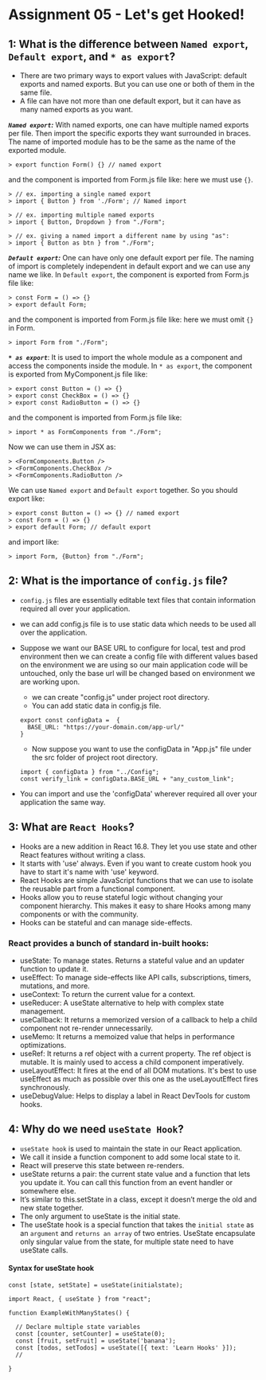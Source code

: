 # Assignment 05 - Let's get Hooked!

## 1: What is the difference between `Named export`, `Default export`, and `* as export`?

- There are two primary ways to export values with JavaScript: default exports and named exports. But you can use one or both of them in the same file.
- A file can have not more than one default export, but it can have as many named exports as you want.

**_`Named export`:_**
With named exports, one can have multiple named exports per file. Then import the specific exports they want surrounded in braces. The name of imported module has to be the same as the name of the exported module.

```
> export function Form() {} // named export
```

and the component is imported from Form.js file like: here we must use `{}`.

```
> // ex. importing a single named export
> import { Button } from './Form'; // Named import

> // ex. importing multiple named exports
> import { Button, Dropdown } from "./Form";

> // ex. giving a named import a different name by using "as":
> import { Button as btn } from "./Form";
```

**_`Default export`:_**
One can have only one default export per file. The naming of import is completely independent in default export and we can use any name we like.
In `Default export`, the component is exported from Form.js file like:

```
> const Form = () => {}
> export default Form;
```

and the component is imported from Form.js file like: here we must omit `{}` in Form.

```
> import Form from "./Form";
```

**_`* as export`_**:
It is used to import the whole module as a component and access the components inside the module.
In `* as export`, the component is exported from MyComponent.js file like:

```
> export const Button = () => {}
> export const CheckBox = () => {}
> export const RadioButton = () => {}
```

and the component is imported from Form.js file like:

```
> import * as FormComponents from "./Form";
```

Now we can use them in JSX as:

```
> <FormComponents.Button />
> <FormComponents.CheckBox />
> <FormComponents.RadioButton />
```

We can use `Named export` and `Default export` together. So you should export like:

```
> export const Button = () => {} // named export
> const Form = () => {}
> export default Form; // default export
```

and import like:

```
> import Form, {Button} from "./Form";
```

## 2: What is the importance of `config.js` file?

- `config.js` files are essentially editable text files that contain information required all over your application.
- we can add config.js file is to use static data which needs to be used all over the application.
- Suppose we want our BASE URL to configure for local, test and prod environment then we can create a config file with different values based on the environment we are using so our main application code will be untouched, only the base url will be changed based on environment we are working upon.

  - we can create "config.js" under project root directory.
  - You can add static data in config.js file.

  ```
  export const configData =  {
    BASE_URL: "https://your-domain.com/app-url/"
  }
  ```

  - Now suppose you want to use the configData in "App.js" file under the src folder of project root directory.

  ```
  import { configData } from "../Config";
  const verify_link = configData.BASE_URL + "any_custom_link";
  ```

- You can import and use the 'configData' wherever required all over your application the same way.

## 3: What are `React Hooks`?

- Hooks are a new addition in React 16.8. They let you use state and other React features without writing a class.
- It starts with 'use' always. Even if you want to create custom hook you have to start it's name with 'use' keyword.
- React Hooks are simple JavaScript functions that we can use to isolate the reusable part from a functional component.
- Hooks allow you to reuse stateful logic without changing your component hierarchy. This makes it easy to share Hooks among many components or with the community.
- Hooks can be stateful and can manage side-effects.

### React provides a bunch of standard in-built hooks:

- useState: To manage states. Returns a stateful value and an updater function to update it.
- useEffect: To manage side-effects like API calls, subscriptions, timers, mutations, and more.
- useContext: To return the current value for a context.
- useReducer: A useState alternative to help with complex state management.
- useCallback: It returns a memorized version of a callback to help a child component not re-render unnecessarily.
- useMemo: It returns a memoized value that helps in performance optimizations.
- useRef: It returns a ref object with a current property. The ref object is mutable. It is mainly used to access a child component imperatively.
- useLayoutEffect: It fires at the end of all DOM mutations. It's best to use useEffect as much as possible over this one as the useLayoutEffect fires synchronously.
- useDebugValue: Helps to display a label in React DevTools for custom hooks.

## 4: Why do we need `useState Hook`?

- `useState hook` is used to maintain the state in our React application.
- We call it inside a function component to add some local state to it.
- React will preserve this state between re-renders.
- useState returns a pair: the current state value and a function that lets you update it. You can call this function from an event handler or somewhere else.
- It’s similar to this.setState in a class, except it doesn’t merge the old and new state together.
- The only argument to useState is the initial state.
- The useState hook is a special function that takes the `initial state` as an `argument` and `returns an array` of two entries. UseState encapsulate only singular value from the state, for multiple state need to have useState calls.

#### Syntax for useState hook

```
const [state, setState] = useState(initialstate);

import React, { useState } from "react";

function ExampleWithManyStates() {

  // Declare multiple state variables
  const [counter, setCounter] = useState(0);
  const [fruit, setFruit] = useState('banana');
  const [todos, setTodos] = useState([{ text: 'Learn Hooks' }]);
  //

}
```
